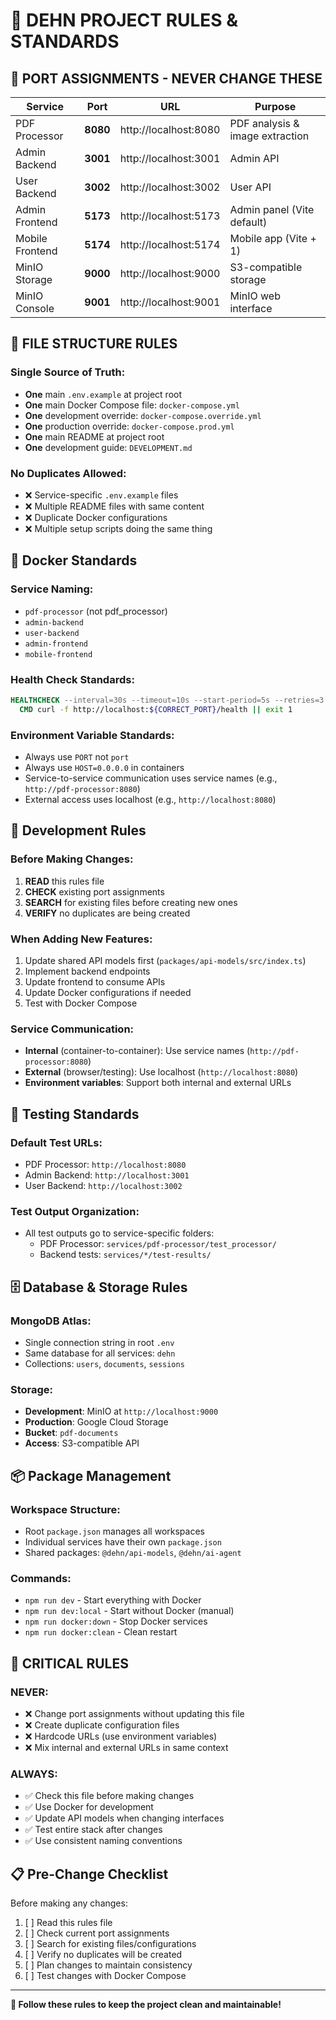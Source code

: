 # 🎯 DEHN PROJECT RULES & STANDARDS

## 📍 **PORT ASSIGNMENTS - NEVER CHANGE THESE**

| Service | Port | URL | Purpose |
|---------|------|-----|---------|
| PDF Processor | **8080** | http://localhost:8080 | PDF analysis & image extraction |
| Admin Backend | **3001** | http://localhost:3001 | Admin API |
| User Backend | **3002** | http://localhost:3002 | User API |
| Admin Frontend | **5173** | http://localhost:5173 | Admin panel (Vite default) |
| Mobile Frontend | **5174** | http://localhost:5174 | Mobile app (Vite + 1) |
| MinIO Storage | **9000** | http://localhost:9000 | S3-compatible storage |
| MinIO Console | **9001** | http://localhost:9001 | MinIO web interface |

## 📁 **FILE STRUCTURE RULES**

### **Single Source of Truth:**
- **One** main `.env.example` at project root
- **One** main Docker Compose file: `docker-compose.yml`
- **One** development override: `docker-compose.override.yml`
- **One** production override: `docker-compose.prod.yml`
- **One** main README at project root
- **One** development guide: `DEVELOPMENT.md`

### **No Duplicates Allowed:**
- ❌ Service-specific `.env.example` files
- ❌ Multiple README files with same content
- ❌ Duplicate Docker configurations
- ❌ Multiple setup scripts doing the same thing

## 🐳 **Docker Standards**

### **Service Naming:**
- `pdf-processor` (not pdf_processor)
- `admin-backend`
- `user-backend`
- `admin-frontend`
- `mobile-frontend`

### **Health Check Standards:**
```dockerfile
HEALTHCHECK --interval=30s --timeout=10s --start-period=5s --retries=3 \
  CMD curl -f http://localhost:${CORRECT_PORT}/health || exit 1
```

### **Environment Variable Standards:**
- Always use `PORT` not `port`
- Always use `HOST=0.0.0.0` in containers
- Service-to-service communication uses service names (e.g., `http://pdf-processor:8080`)
- External access uses localhost (e.g., `http://localhost:8080`)

## 🔧 **Development Rules**

### **Before Making Changes:**
1. **READ** this rules file
2. **CHECK** existing port assignments
3. **SEARCH** for existing files before creating new ones
4. **VERIFY** no duplicates are being created

### **When Adding New Features:**
1. Update shared API models first (`packages/api-models/src/index.ts`)
2. Implement backend endpoints
3. Update frontend to consume APIs
4. Update Docker configurations if needed
5. Test with Docker Compose

### **Service Communication:**
- **Internal** (container-to-container): Use service names (`http://pdf-processor:8080`)
- **External** (browser/testing): Use localhost (`http://localhost:8080`)
- **Environment variables**: Support both internal and external URLs

## 🧪 **Testing Standards**

### **Default Test URLs:**
- PDF Processor: `http://localhost:8080`
- Admin Backend: `http://localhost:3001`
- User Backend: `http://localhost:3002`

### **Test Output Organization:**
- All test outputs go to service-specific folders:
  - PDF Processor: `services/pdf-processor/test_processor/`
  - Backend tests: `services/*/test-results/`

## 🗄️ **Database & Storage Rules**

### **MongoDB Atlas:**
- Single connection string in root `.env`
- Same database for all services: `dehn`
- Collections: `users`, `documents`, `sessions`

### **Storage:**
- **Development**: MinIO at `http://localhost:9000`
- **Production**: Google Cloud Storage
- **Bucket**: `pdf-documents`
- **Access**: S3-compatible API

## 📦 **Package Management**

### **Workspace Structure:**
- Root `package.json` manages all workspaces
- Individual services have their own `package.json`
- Shared packages: `@dehn/api-models`, `@dehn/ai-agent`

### **Commands:**
- `npm run dev` - Start everything with Docker
- `npm run dev:local` - Start without Docker (manual)
- `npm run docker:down` - Stop Docker services
- `npm run docker:clean` - Clean restart

## 🚨 **CRITICAL RULES**

### **NEVER:**
- ❌ Change port assignments without updating this file
- ❌ Create duplicate configuration files
- ❌ Hardcode URLs (use environment variables)
- ❌ Mix internal and external URLs in same context

### **ALWAYS:**
- ✅ Check this file before making changes
- ✅ Use Docker for development
- ✅ Update API models when changing interfaces
- ✅ Test entire stack after changes
- ✅ Use consistent naming conventions

## 📋 **Pre-Change Checklist**

Before making any changes:
1. [ ] Read this rules file
2. [ ] Check current port assignments
3. [ ] Search for existing files/configurations
4. [ ] Verify no duplicates will be created
5. [ ] Plan changes to maintain consistency
6. [ ] Test changes with Docker Compose

---

**🎯 Follow these rules to keep the project clean and maintainable!**
